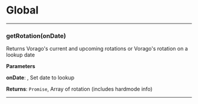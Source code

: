 # Global





* * *

### getRotation(onDate) 

Returns Vorago's current and upcoming rotations or Vorago's rotation on a lookup date

**Parameters**

**onDate**: , Set date to lookup

**Returns**: `Promise`, Array of rotation (includes hardmode info)



* * *











